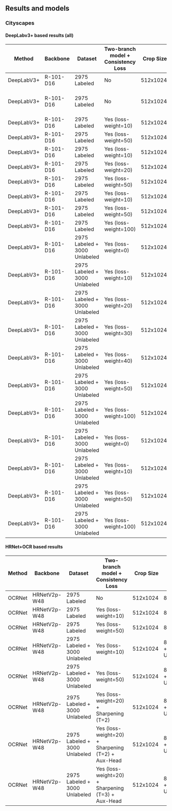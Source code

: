 
## Results and models

### Cityscapes


#### DeepLabv3+ based results (all)
| Method |      Backbone      | Dataset | Two-branch model + Consistency Loss | Crop Size | Batch Size | Max Iters |  Base LR |  mIoU (single-scale) |
|--------|--------------------|-----------|-----------|--------:|----------|----------------|------:|--------------:|
| DeepLabV3+ | R-101-D16 | 2975 Labeled | No | 512x1024 |  16 Labeled  |   40000 |    0.02   |   79.63  |
| DeepLabV3+ | R-101-D16 | 2975 Labeled | No | 512x1024 |  16 Labeled (need to recheck)  |   80000 |    0.01    |   80.07  |
| DeepLabV3+ | R-101-D16 | 2975 Labeled | Yes (loss-weight=10) | 512x1024 |  8 Labeled  |   80000 |    0.01    |   -  |
| DeepLabV3+ | R-101-D16 | 2975 Labeled | Yes (loss-weight=50) | 512x1024 |  8 Labeled  |   80000 |    0.01    |   -  |
| DeepLabV3+ | R-101-D16 | 2975 Labeled | Yes (loss-weight=10) | 512x1024 |  16 Labeled  |   40000 |    0.02   |   79.98  |
| DeepLabV3+ | R-101-D16 | 2975 Labeled | Yes (loss-weight=20) | 512x1024 |  16 Labeled  |   40000 |    0.02   |   79.52  |
| DeepLabV3+ | R-101-D16 | 2975 Labeled | Yes (loss-weight=50) | 512x1024 |  16 Labeled  |   40000 |    0.02   |   80.03  |
| DeepLabV3+ | R-101-D16 | 2975 Labeled | Yes (loss-weight=10) | 512x1024 |  16 Labeled  |    80000 |    0.02  |   79.92  |
| DeepLabV3+ | R-101-D16 | 2975 Labeled | Yes (loss-weight=50) | 512x1024 |  16 Labeled  |    80000 |    0.02  |   79.97  |
| DeepLabV3+ | R-101-D16 | 2975 Labeled | Yes (loss-weight=100) | 512x1024 |  16 Labeled  |   80000 |    0.02  |   79.95  |
| DeepLabV3+ | R-101-D16 | 2975 Labeled + 3000 Unlabeled | Yes (loss-weight=0)  | 512x1024  |  8 Labeled + 8 Unlabeled | 80000 |   0.01   |  79.46   |
| DeepLabV3+ | R-101-D16 | 2975 Labeled + 3000 Unlabeled | Yes (loss-weight=10) | 512x1024  |  8 Labeled + 8 Unlabeled | 80000 |   0.01   |  80.07   |
| DeepLabV3+ | R-101-D16 | 2975 Labeled + 3000 Unlabeled | Yes (loss-weight=20) | 512x1024  |  8 Labeled + 8 Unlabeled | 80000 |   0.01   |  80.38   |
| DeepLabV3+ | R-101-D16 | 2975 Labeled + 3000 Unlabeled | Yes (loss-weight=30) | 512x1024  |  8 Labeled + 8 Unlabeled | 80000 |   0.01   |  80.30   |
| DeepLabV3+ | R-101-D16 | 2975 Labeled + 3000 Unlabeled | Yes (loss-weight=40) | 512x1024  |  8 Labeled + 8 Unlabeled | 80000 |   0.01   |  80.20   |
| DeepLabV3+ | R-101-D16 | 2975 Labeled + 3000 Unlabeled | Yes (loss-weight=50) | 512x1024  |  8 Labeled + 8 Unlabeled | 80000 |   0.01   |  80.22   |
| DeepLabV3+ | R-101-D16 | 2975 Labeled + 3000 Unlabeled | Yes (loss-weight=100)| 512x1024  |  8 Labeled + 8 Unlabeled | 80000 |   0.01   |  79.50   |
| DeepLabV3+ | R-101-D16 | 2975 Labeled + 3000 Unlabeled | Yes (loss-weight=0)  | 512x1024  |  8 Labeled + 8 Unlabeled | 80000 |   0.02   |  78.83   |
| DeepLabV3+ | R-101-D16 | 2975 Labeled + 3000 Unlabeled | Yes (loss-weight=10) | 512x1024  |  8 Labeled + 8 Unlabeled | 80000 |   0.02   |  79.52   |
| DeepLabV3+ | R-101-D16 | 2975 Labeled + 3000 Unlabeled | Yes (loss-weight=50) | 512x1024  |  8 Labeled + 8 Unlabeled | 80000 |   0.02   |  79.40   |
| DeepLabV3+ | R-101-D16 | 2975 Labeled + 3000 Unlabeled | Yes (loss-weight=100)| 512x1024  |  8 Labeled + 8 Unlabeled | 80000 |   0.02   |  78.42   |



#### HRNet+OCR based results
| Method |      Backbone      | Dataset | Two-branch model + Consistency Loss | Crop Size | Batch Size | Max Iters |  Base LR |  mIoU (single-scale) |
|--------|--------------------|-----------|-----------|--------:|----------|----------------|------:|--------------:|
| OCRNet  | HRNetV2p-W48 | 2975 Labeled | No | 512x1024 |  8 Labeled  |   80000 |    0.01  |   81.21   |
| OCRNet  | HRNetV2p-W48 | 2975 Labeled | Yes (loss-weight=10) | 512x1024 |  8 Labeled  |   80000 |    0.01  |   81.62   |
| OCRNet  | HRNetV2p-W48 | 2975 Labeled | Yes (loss-weight=50) | 512x1024 |  8 Labeled  |   80000 |    0.01  |   81.31   |
| OCRNet  | HRNetV2p-W48 | 2975 Labeled + 3000 Unlabeled | Yes (loss-weight=10) | 512x1024 |  8 Labeled + 8 Unlabeled  |  80000 |    0.01  |   81.27   |
| OCRNet  | HRNetV2p-W48 | 2975 Labeled + 3000 Unlabeled | Yes (loss-weight=50) | 512x1024 |  8 Labeled + 8 Unlabeled  |  80000 |    0.01  |   81.36   |
| OCRNet  | HRNetV2p-W48 | 2975 Labeled + 3000 Unlabeled | Yes (loss-weight=20) + Sharpening (T=2) | 512x1024 |  8 Labeled + 8 Unlabeled  |  80000 |    0.01  |   81.48   |
| OCRNet  | HRNetV2p-W48 | 2975 Labeled + 3000 Unlabeled | Yes (loss-weight=20) + Sharpening (T=2) + Aux-Head | 512x1024 |  8 Labeled + 8 Unlabeled  |  80000 |    0.01  |   81.57   |
| OCRNet  | HRNetV2p-W48 | 2975 Labeled + 3000 Unlabeled | Yes (loss-weight=20) + Sharpening (T=3) + Aux-Head | 512x1024 |  8 Labeled + 8 Unlabeled  |  80000 |    0.01  |   81.78   |
